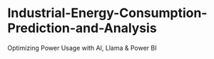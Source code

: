 # Industrial-Energy-Consumption-Prediction-and-Analysis
Optimizing Power Usage with AI, Llama &amp; Power BI
